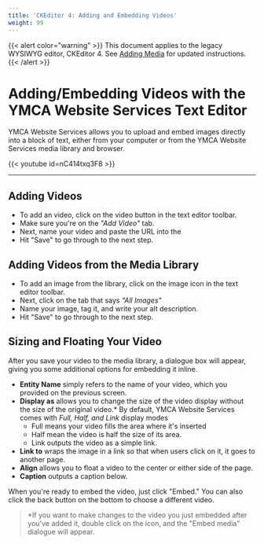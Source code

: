 ```yaml
---
title: 'CKEditor 4: Adding and Embedding Videos'
weight: 99
---
```


{{< alert color="warning" >}}
This document applies to the legacy WYSIWYG editor, CKEditor 4. See [Adding Media](../adding-media/) for updated instructions.
{{< /alert >}}

# Adding/Embedding Videos with the YMCA Website Services Text Editor
YMCA Website Services allows you to upload and embed images directly into a block of text, either from your computer or from the YMCA Website Services media library and browser.

{{< youtube id=nC414txq3F8 >}}

---

## Adding Videos

* To add an video, click on the video button in the text editor toolbar.
* Make sure you're on the *"Add Video"* tab.
* Next, name your video and paste the URL into the
* Hit "Save" to go through to the next step.

## Adding Videos from the Media Library

* To add an image from the library, click on the image icon in the text editor toolbar.
* Next, click on the tab that says *"All Images"*
* Name your image, tag it, and write your alt description.
* Hit "Save" to go through to the next step.

## Sizing and Floating Your Video

After you save your video to the media library, a dialogue box will appear, giving you some additional options for embedding it inline.

* **Entity Name** simply refers to the name of your video, which you provided on the previous screen.
* **Display as** allows you to change the size of the video display without the size of the original video.* By default, YMCA Website Services comes with *Full, Half, and Link* display modes
  * Full means your video fills the area where it's inserted
  * Half mean the video is half the size of its area.
  * Link outputs the video as a simple link.
* **Link to** wraps the image in a link so that when users click on it, it goes to another page.
* **Align** allows you to float a video to the center or either side of the page.
* **Caption** outputs a caption below.

When you're ready to embed the video, just click "Embed." You can also click the back button on the bottom to choose a different video.

> *If you want to make changes to the video you just embedded after you've added it, double click on the icon, and the "Embed media" dialogue will appear.
